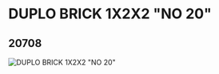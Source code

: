 # DUPLO BRICK 1X2X2 "NO 20"
## 20708
![DUPLO BRICK 1X2X2 "NO 20"](https://lc-www-live-s.legocdn.com/media/bricks/5/2/6108204.jpg)